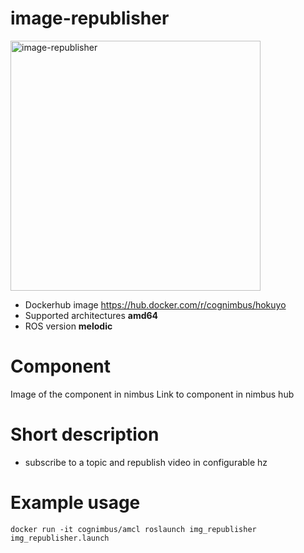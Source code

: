 # image-republisher

<img src="./image-republisher/Cogniteam_CMYK_Social_white_on_aubergine.jpg" alt="image-republisher" width="400"/>

* Dockerhub image https://hub.docker.com/r/cognimbus/hokuyo
* Supported architectures <b>amd64</b>
* ROS version <b>melodic</b>


# Component
Image of the component in nimbus
Link to component in nimbus hub

# Short description
* subscribe to a topic and republish video in configurable hz

# Example usage
```
docker run -it cognimbus/amcl roslaunch img_republisher img_republisher.launch

```


